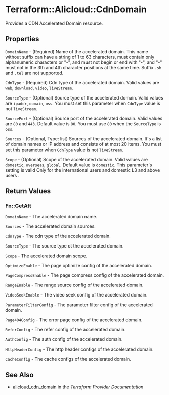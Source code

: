 # Terraform::Alicloud::CdnDomain

Provides a CDN Accelerated Domain resource.

## Properties

`DomainName` - (Required) Name of the accelerated domain. This name without suffix can have a string of 1 to 63 characters, must contain only alphanumeric characters or "-", and must not begin or end with "-", and "-" must not in the 3th and 4th character positions at the same time. Suffix `.sh` and `.tel` are not supported.

`CdnType` - (Required) Cdn type of the accelerated domain. Valid values are `web`, `download`, `video`, `liveStream`.

`SourceType` - (Optional) Source type of the accelerated domain. Valid values are `ipaddr`, `domain`, `oss`. You must set this parameter when `CdnType` value is not `liveStream`.

`SourcePort` - (Optional) Source port of the accelerated domain. Valid values are `80` and `443`. Default value is `80`. You must use `80` when the `SourceType` is `oss`.

`Sources` - (Optional, Type: list) Sources of the accelerated domain. It's a list of domain names or IP address and consists of at most 20 items. You must set this parameter when `CdnType` value is not `liveStream`.

`Scope` - (Optional) Scope of the accelerated domain. Valid values are `domestic`, `overseas`, `global`. Default value is `domestic`. This parameter's setting is valid Only for the international users and domestic L3 and above users .


## Return Values

### Fn::GetAtt

`DomainName` - The accelerated domain name.

`Sources` - The accelerated domain sources.

`CdnType` - The cdn type of the accelerated domain.

`SourceType` - The source type ot the accelerated domain.

`Scope` - The accelerated domain scope.

`OptimizeEnable` - The page optimize config of the accelerated domain.

`PageCompressEnable` - The page compress config of the accelerated domain.

`RangeEnable` - The range source config of the accelerated domain.

`VideoSeekEnable` - The video seek config of the accelerated domain.

`ParameterFilterConfig` - The parameter filter config of the accelerated domain.

`Page404Config` - The error page config of the accelerated domain.

`ReferConfig` - The refer config of the accelerated domain.

`AuthConfig` - The auth config of the accelerated domain.

`HttpHeaderConfig` - The http header configs of the accelerated domain.

`CacheConfig` - The cache configs of the accelerated domain.

## See Also

* [alicloud_cdn_domain](https://www.terraform.io/docs/providers/alicloud/r/cdn_domain.html) in the _Terraform Provider Documentation_